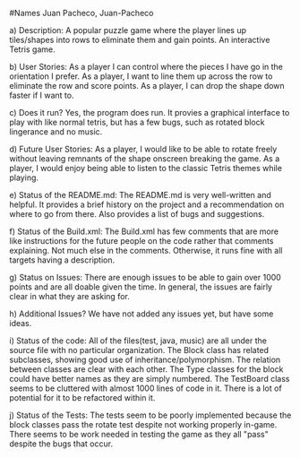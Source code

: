 #Names
Juan Pacheco, Juan-Pacheco

a) Description:
   A popular puzzle game where the player lines up tiles/shapes into rows to eliminate them and gain points.
   An interactive Tetris game.

b) User Stories:
   As a player I can control where the pieces I have go in the orientation I prefer.
   As a player, I want to line them up across the row to eliminate the row and score points.
   As a player, I can drop the shape down faster if I want to.

c) Does it run?
   Yes, the program does run.
   It provies a graphical interface to play with like normal tetris, but has a few bugs, such as rotated block lingerance and no music.

d) Future User Stories:
   As a player, I would like to be able to rotate freely without leaving remnants of the shape onscreen breaking the game.
   As a player, I would enjoy being able to listen to the classic Tetris themes while playing.

e) Status of the README.md:
   The README.md is very well-written and helpful.
   It provides a brief history on the project and a recommendation on where to go from there.
   Also provides a list of bugs and suggestions.

f) Status of the Build.xml:
   The Build.xml has few comments that are more like instructions for the future people on the code rather that comments explaining. Not much else in the comments.
   Otherwise, it runs fine with all targets having a description.

g) Status on Issues:
   There are enough issues to be able to gain over 1000 points and are all doable given the time.
   In general, the issues are fairly clear in what they are asking for.

h) Additional Issues?
   We have not added any issues yet, but have some ideas.

i) Status of the code:
   All of the files(test, java, music) are all under the source file with no particular organization.
   The Block class has related subclasses, showing good use of inheritance/polymorphism.
   The relation between classes are clear with each other.
   The Type classes for the block could have better names as they are simply numbered.
   The TestBoard class seems to be cluttered with almost 1000 lines of code in it. There is a lot of potential for it to be refactored within it.

j) Status of the Tests:
   The tests seem to be poorly implemented because the block classes pass the rotate test despite not working properly in-game.
   There seems to be work needed in testing the game as they all "pass" despite the bugs that occur.






